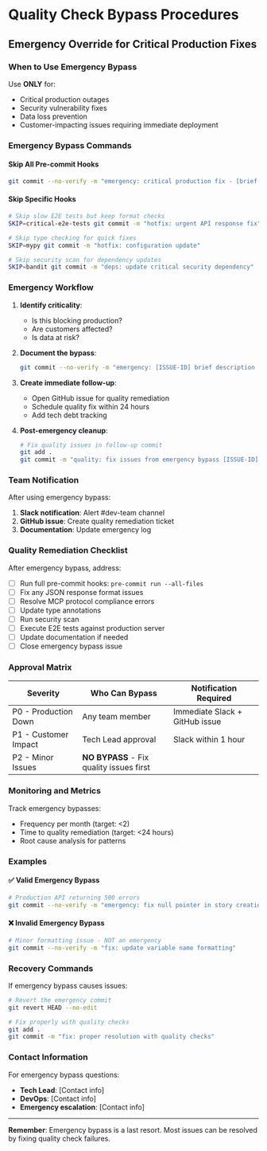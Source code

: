# Quality Check Bypass Procedures

## Emergency Override for Critical Production Fixes

### When to Use Emergency Bypass

Use **ONLY** for:
- Critical production outages
- Security vulnerability fixes
- Data loss prevention
- Customer-impacting issues requiring immediate deployment

### Emergency Bypass Commands

#### Skip All Pre-commit Hooks
```bash
git commit --no-verify -m "emergency: critical production fix - [brief description]"
```

#### Skip Specific Hooks
```bash
# Skip slow E2E tests but keep format checks
SKIP=critical-e2e-tests git commit -m "hotfix: urgent API response fix"

# Skip type checking for quick fixes
SKIP=mypy git commit -m "hotfix: configuration update"

# Skip security scan for dependency updates
SKIP=bandit git commit -m "deps: update critical security dependency"
```

### Emergency Workflow

1. **Identify criticality**:
   - Is this blocking production?
   - Are customers affected?
   - Is data at risk?

2. **Document the bypass**:
   ```bash
   git commit --no-verify -m "emergency: [ISSUE-ID] brief description of critical fix"
   ```

3. **Create immediate follow-up**:
   - Open GitHub issue for quality remediation
   - Schedule quality fix within 24 hours
   - Add tech debt tracking

4. **Post-emergency cleanup**:
   ```bash
   # Fix quality issues in follow-up commit
   git add .
   git commit -m "quality: fix issues from emergency bypass [ISSUE-ID]"
   ```

### Team Notification

After using emergency bypass:

1. **Slack notification**: Alert #dev-team channel
2. **GitHub issue**: Create quality remediation ticket
3. **Documentation**: Update emergency log

### Quality Remediation Checklist

After emergency bypass, address:
- [ ] Run full pre-commit hooks: `pre-commit run --all-files`
- [ ] Fix any JSON response format issues
- [ ] Resolve MCP protocol compliance errors
- [ ] Update type annotations
- [ ] Run security scan
- [ ] Execute E2E tests against production server
- [ ] Update documentation if needed
- [ ] Close emergency bypass issue

### Approval Matrix

| Severity | Who Can Bypass | Notification Required |
|----------|---------------|----------------------|
| P0 - Production Down | Any team member | Immediate Slack + GitHub issue |
| P1 - Customer Impact | Tech Lead approval | Slack within 1 hour |
| P2 - Minor Issues | **NO BYPASS** - Fix quality issues first |

### Monitoring and Metrics

Track emergency bypasses:
- Frequency per month (target: <2)
- Time to quality remediation (target: <24 hours)
- Root cause analysis for patterns

### Examples

#### ✅ Valid Emergency Bypass
```bash
# Production API returning 500 errors
git commit --no-verify -m "emergency: fix null pointer in story creation API"
```

#### ❌ Invalid Emergency Bypass
```bash
# Minor formatting issue - NOT an emergency
git commit --no-verify -m "fix: update variable name formatting"
```

### Recovery Commands

If emergency bypass causes issues:

```bash
# Revert the emergency commit
git revert HEAD --no-edit

# Fix properly with quality checks
git add .
git commit -m "fix: proper resolution with quality checks"
```

### Contact Information

For emergency bypass questions:
- **Tech Lead**: [Contact info]
- **DevOps**: [Contact info]
- **Emergency escalation**: [Contact info]

---

**Remember**: Emergency bypass is a last resort. Most issues can be resolved by fixing quality check failures.
